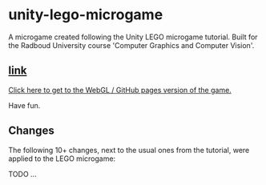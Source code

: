 # unity-lego-microgame

A microgame created following the Unity LEGO microgame tutorial. Built for the Radboud University course 'Computer Graphics and Computer Vision'.

## [link](https://steffenricklin.github.io/unity-lego-microgame/)
[Click here to get to the WebGL / GitHub pages version of the game.](https://steffenricklin.github.io/unity-lego-microgame/)

Have fun.

## Changes
The following 10+ changes, next to the usual ones from the tutorial, were applied to the LEGO microgame:

TODO ...
